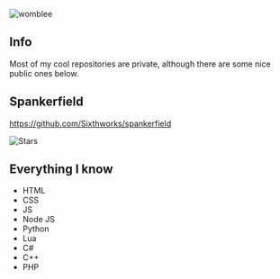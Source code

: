 <p align="left"> <img src="https://komarev.com/ghpvc/?username=womblee&label=Profile%20views&color=0e75b6&style=flat" alt="womblee" /> </p>

## Info
Most of my cool repositories are private, although there are some nice public ones below.

## Spankerfield
https://github.com/Sixthworks/spankerfield

![Stars](https://img.shields.io/github/stars/Sixthworks/spankerfield?style=social)

## Everything I know
- HTML
- CSS
- JS
- Node JS
- Python
- Lua
- C#
- C++
- PHP
